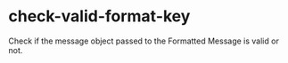 # check-valid-format-key
Check if the message object passed to the Formatted Message is valid or not.
